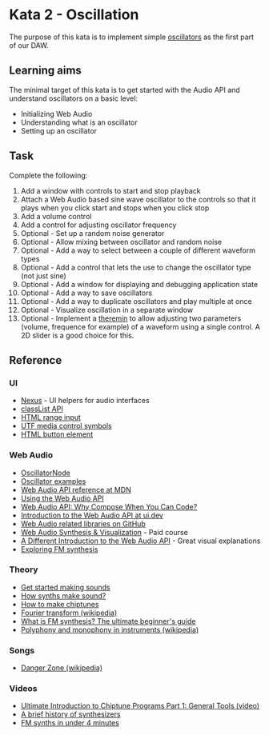 # Kata 2 - Oscillation

The purpose of this kata is to implement simple [oscillators](https://en.wikipedia.org/wiki/Oscillation) as the first part of our DAW.

## Learning aims

The minimal target of this kata is to get started with the Audio API and understand oscillators on a basic level:

* Initializing Web Audio
* Understanding what is an oscillator
* Setting up an oscillator

## Task

Complete the following:

1. Add a window with controls to start and stop playback
2. Attach a Web Audio based sine wave oscillator to the controls so that it plays when you click start and stops when you click stop
3. Add a volume control
4. Add a control for adjusting oscillator frequency
5. Optional - Set up a random noise generator
6. Optional - Allow mixing between oscillator and random noise
7. Optional - Add a way to select between a couple of different waveform types
8. Optional - Add a control that lets the use to change the oscillator type (not just sine)
9. Optional - Add a window for displaying and debugging application state
10. Optional - Add a way to save oscillators
11. Optional - Add a way to duplicate oscillators and play multiple at once
12. Optional - Visualize oscillation in a separate window
13. Optional - Implement a [theremin](https://en.wikipedia.org/wiki/Theremin) to allow adjusting two parameters (volume, frequence for example) of a waveform using a single control. A 2D slider is a good choice for this.

## Reference

### UI

* [Nexus](https://nexus-js.github.io/ui/) - UI helpers for audio interfaces
* [classList API](https://developer.mozilla.org/en-US/docs/Web/API/Element/classList)
* [HTML range input](https://developer.mozilla.org/en-US/docs/Web/HTML/Element/input/range)
* [UTF media control symbols](https://en.wikipedia.org/wiki/Media_control_symbols)
* [HTML button element](https://developer.mozilla.org/en-US/docs/Web/HTML/Element/button)

### Web Audio

* [OscillatorNode](https://developer.mozilla.org/en-US/docs/Web/API/OscillatorNode)
* [Oscillator examples](https://codepen.io/jonoliver/pen/NoawPv)
* [Web Audio API reference at MDN](https://developer.mozilla.org/en-US/docs/Web/API/Web_Audio_API)
* [Using the Web Audio API](https://developer.mozilla.org/en-US/docs/Web/API/Web_Audio_API/Using_Web_Audio_API)
* [Web Audio API: Why Compose When You Can Code?](https://www.toptal.com/web/web-audio-api-tutorial)
* [Introduction to the Web Audio API at ui.dev](https://ui.dev/web-audio-api)
* [Web Audio related libraries on GitHub](https://github.com/topics/webaudio-api?l=javascript)
* [Web Audio Synthesis & Visualization](https://frontendmasters.com/courses/web-audio/) - Paid course
* [A Different Introduction to the Web Audio API](https://medium.com/@danielmckemie/tips-and-techniques-for-using-the-web-audio-api-89b8beda6cf2) - Great visual explanations
* [Exploring FM synthesis](https://observablehq.com/@ramonaisonline/synthesis)

### Theory

* [Get started making sounds](https://learningsynths.ableton.com/)
* [How synths make sound?](https://learningsynths.ableton.com/en/oscillators/how-synths-make-sound)
* [How to make chiptunes](https://soundation.com/music-genres/how-to-make-chiptunes)
* [Fourier transform (wikipedia)](https://en.wikipedia.org/wiki/Fourier_transform)
* [What is FM synthesis? The ultimate beginner's guide](https://www.musicradar.com/news/what-is-fm-synthesis)
* [Polyphony and monophony in instruments (wikipedia)](https://en.wikipedia.org/wiki/Polyphony_and_monophony_in_instruments)

### Songs

* [Danger Zone (wikipedia)](https://en.wikipedia.org/wiki/Danger_Zone_(song))

### Videos

* [Ultimate Introduction to Chiptune Programs Part 1: General Tools (video)](https://www.youtube.com/watch?v=WNxw8OzUwfg)
* [A brief history of synthesizers](https://www.youtube.com/watch?v=5sjreF6H_rY)
* [FM synths in under 4 minutes](https://www.youtube.com/watch?v=vvBl3YUBUyY)
